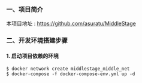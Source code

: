 ### 一、项目简介

本项目地址 :  https://github.com/asuratu/MiddleStage

### 二、开发环境搭建步骤

#### 1. 启动项目依赖的环境
```shell
$ docker network create middlestage_middle_net
$ docker-compose -f docker-compose-env.yml up -d
```





















